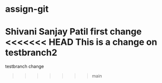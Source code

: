 # assign-git
Shivani Sanjay Patil
first change
<<<<<<< HEAD
This is a change on testbranch2
=======
testbranch change
>>>>>>> main
